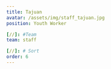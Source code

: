 ```yaml
---
title: Tajuan
avatar: /assets/img/staff_tajuan.jpg
position: Youth Worker

[//]: #Team
team: staff

[//]: # Sort
order: 6
---
```

